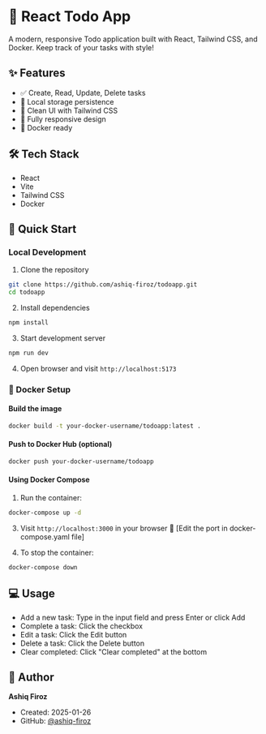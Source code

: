 # 📝 React Todo App

A modern, responsive Todo application built with React, Tailwind CSS, and Docker. Keep track of your tasks with style! 

## ✨ Features

- ✅ Create, Read, Update, Delete tasks
- 💾 Local storage persistence
- 🎨 Clean UI with Tailwind CSS
- 📱 Fully responsive design
- 🐳 Docker ready

## 🛠️ Tech Stack

- React
- Vite
- Tailwind CSS
- Docker

## 🚀 Quick Start

### Local Development

1. Clone the repository
```bash
git clone https://github.com/ashiq-firoz/todoapp.git
cd todoapp
```

2. Install dependencies
```bash
npm install
```

3. Start development server
```bash
npm run dev
```

4. Open browser and visit `http://localhost:5173`

### 🐳 Docker Setup

#### Build the image
```bash
docker build -t your-docker-username/todoapp:latest .
```

#### Push to Docker Hub (optional)
```bash
docker push your-docker-username/todoapp
```

#### Using Docker Compose

1. Run the container:
```bash
docker-compose up -d
```

3. Visit `http://localhost:3000` in your browser 🎉  [Edit the port in docker-compose.yaml file]

4. To stop the container:
```bash
docker-compose down
```

## 💻 Usage

- Add a new task: Type in the input field and press Enter or click Add
- Complete a task: Click the checkbox
- Edit a task: Click the Edit button
- Delete a task: Click the Delete button
- Clear completed: Click "Clear completed" at the bottom

## 👤 Author

**Ashiq Firoz**
- Created: 2025-01-26
- GitHub: [@ashiq-firoz](https://github.com/ashiq-firoz)
